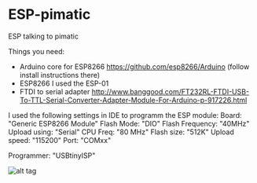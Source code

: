 # ESP-pimatic
ESP talking to pimatic

Things you need:
* Arduino core for ESP8266 https://github.com/esp8266/Arduino (follow install instructions there)
* ESP8266 I used the ESP-01
* FTDI to serial adapter http://www.banggood.com/FT232RL-FTDI-USB-To-TTL-Serial-Converter-Adapter-Module-For-Arduino-p-917226.html

I used the following settings in IDE to programm the ESP module:
Board: "Generic ESP8266 Module"
Flash Mode: "DIO"
Flash Frequency: "40MHz"
Upload using: "Serial"
CPU Freq: "80 MHz"
Flash size: "512K"
Upload speed: "115200"
Port: "COMxx" 

Programmer: "USBtinyISP"

![alt tag](https://github.com/incmve/ESP-pimatic/img.png)